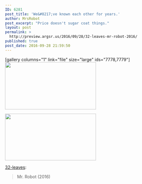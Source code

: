 ```yaml
---
ID: 6281
post_title: 'We&#8217;ve known each other for years.'
author: MrsRobot
post_excerpt: "Price doesn't sugar coat things."
layout: post
permalink: >
  http://preview.argsr.us/2016/09/28/32-leaves-mr-robot-2016/
published: true
post_date: 2016-09-28 21:59:50
---
```

[gallery columns="1" link="file" size="large" ids="7778,7779"]
<img src="http://45.76.169.35/wp-content/uploads/ExternalLink_tumblr_oe6s1vVTAI1rsn47po1_500-300x156.png" alt="" width="300" height="156" class="alignnone size-medium wp-image-7778" />

<img src="http://45.76.169.35/wp-content/uploads/ExternalLink_tumblr_oe6s1vVTAI1rsn47po2_500-300x154.png" alt="" width="300" height="154" class="alignnone size-medium wp-image-7779" />

<a class="tumblr_blog" href="http://32-leaves.tumblr.com/post/151030095309" target="_blank">32-leaves</a>:
<blockquote>Mr. Robot (2016)</blockquote>
